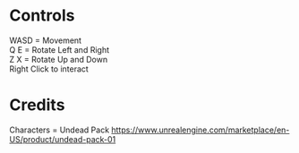 # Controls 
WASD = Movement  
Q E = Rotate Left and Right  
Z X = Rotate Up and Down  
Right Click to interact 

# Credits 
Characters = Undead Pack https://www.unrealengine.com/marketplace/en-US/product/undead-pack-01 
